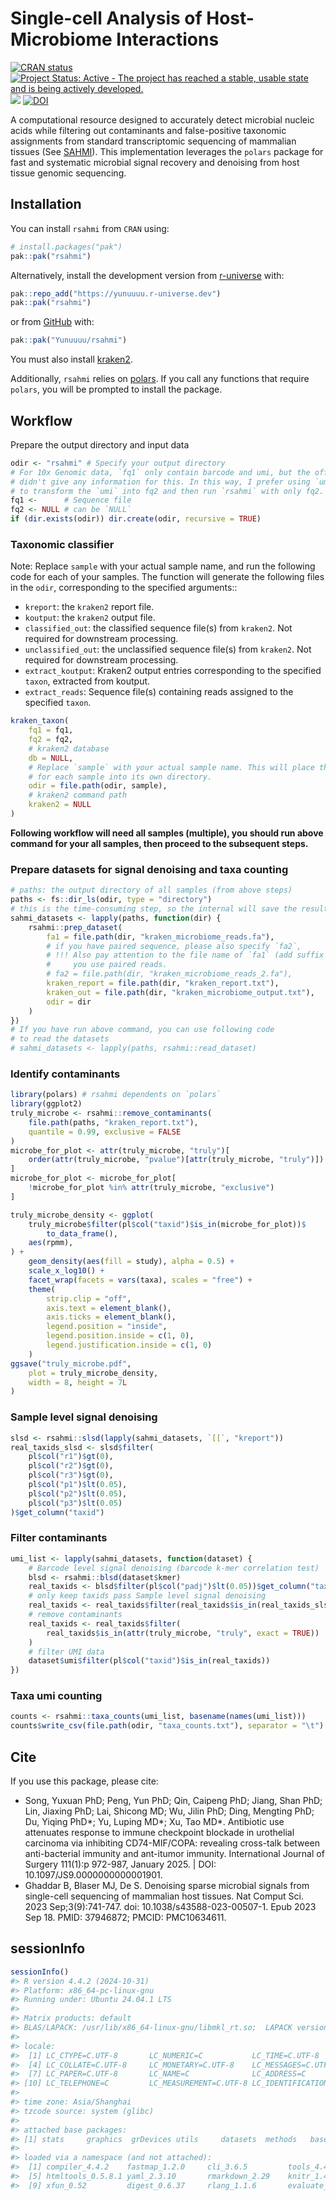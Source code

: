 Single-cell Analysis of Host-Microbiome Interactions
================

<!-- README.md is generated from README.Rmd. Please edit that file -->
<!-- badges: start -->

[![CRAN
status](https://www.r-pkg.org/badges/version/rsahmi)](https://CRAN.R-project.org/package=rsahmi)
[![Project Status: Active - The project has reached a stable, usable
state and is being actively
developed.](https://www.repostatus.org/badges/latest/active.svg)](https://www.repostatus.org/#active)
[![](https://cranlogs.r-pkg.org/badges/rsahmi)](https://cran.r-project.org/package=rsahmi)
[![DOI](https://zenodo.org/badge/605180683.svg)](https://doi.org/10.5281/zenodo.15076675)
<!-- badges: end -->

A computational resource designed to accurately detect microbial nucleic
acids while filtering out contaminants and false-positive taxonomic
assignments from standard transcriptomic sequencing of mammalian tissues
(See [SAHMI](https://github.com/sjdlabgroup/SAHMI)). This implementation
leverages the `polars` package for fast and systematic microbial signal
recovery and denoising from host tissue genomic sequencing.

## Installation

You can install `rsahmi` from `CRAN` using:

``` r
# install.packages("pak")
pak::pak("rsahmi")
```

Alternatively, install the development version from
[r-universe](https://yunuuuu.r-universe.dev/rsahmi) with:

``` r
pak::repo_add("https://yunuuuu.r-universe.dev")
pak::pak("rsahmi")
```

or from [GitHub](https://github.com/Yunuuuu/rsahmi) with:

``` r
pak::pak("Yunuuuu/rsahmi")
```

You must also install
[kraken2](https://github.com/DerrickWood/kraken2/wiki/Manual).

Additionally, `rsahmi` relies on
[polars](https://rpolars.github.io/index.html). If you call any
functions that require `polars`, you will be prompted to install the
package.

## Workflow

Prepare the output directory and input data

``` r
odir <- "rsahmi" # Specify your output directory
# For 10x Genomic data, `fq1` only contain barcode and umi, but the official
# didn't give any information for this. In this way, I prefer using `umi-tools`
# to transform the `umi` into fq2 and then run `rsahmi` with only fq2.
fq1 <-      # Sequence file
fq2 <- NULL # can be `NULL`
if (dir.exists(odir)) dir.create(odir, recursive = TRUE)
```

### Taxonomic classifier

Note: Replace `sample` with your actual sample name, and run the
following code for each of your samples. The function will generate the
following files in the `odir`, corresponding to the specified
arguments::

- `kreport`: the `kraken2` report file.
- `koutput`: the `kraken2` output file.
- `classified_out`: the classified sequence file(s) from `kraken2`. Not
  required for downstream processing.
- `unclassified_out`: the unclassified sequence file(s) from `kraken2`.
  Not required for downstream processing.
- `extract_koutput`: Kraken2 output entries corresponding to the
  specified `taxon`, extracted from koutput.
- `extract_reads`: Sequence file(s) containing reads assigned to the
  specified `taxon`.

``` r
kraken_taxon(
    fq1 = fq1,
    fq2 = fq2,
    # kraken2 database
    db = NULL,
    # Replace `sample` with your actual sample name. This will place the results
    # for each sample into its own directory.
    odir = file.path(odir, sample),
    # kraken2 command path
    kraken2 = NULL
)
```

**Following workflow will need all samples (multiple), you should run
above command for your all samples, then proceed to the subsequent
steps.**

### Prepare datasets for signal denoising and taxa counting

``` r
# paths: the output directory of all samples (from above steps)
paths <- fs::dir_ls(odir, type = "directory")
# this is the time-consuming step, so the internal will save the results in `odir`
sahmi_datasets <- lapply(paths, function(dir) {
    rsahmi::prep_dataset(
        fa1 = file.path(dir, "kraken_microbiome_reads.fa"),
        # if you have paired sequence, please also specify `fa2`,
        # !!! Also pay attention to the file name of `fa1` (add suffix `_1`) if
        #     you use paired reads.
        # fa2 = file.path(dir, "kraken_microbiome_reads_2.fa"),
        kraken_report = file.path(dir, "kraken_report.txt"),
        kraken_out = file.path(dir, "kraken_microbiome_output.txt"),
        odir = dir
    )
})
# If you have run above command, you can use following code
# to read the datasets
# sahmi_datasets <- lapply(paths, rsahmi::read_dataset)
```

### Identify contaminants

``` r
library(polars) # rsahmi dependents on `polars`
library(ggplot2)
truly_microbe <- rsahmi::remove_contaminants(
    file.path(paths, "kraken_report.txt"),
    quantile = 0.99, exclusive = FALSE
)
microbe_for_plot <- attr(truly_microbe, "truly")[
    order(attr(truly_microbe, "pvalue")[attr(truly_microbe, "truly")])
]
microbe_for_plot <- microbe_for_plot[
    !microbe_for_plot %in% attr(truly_microbe, "exclusive")
]

truly_microbe_density <- ggplot(
    truly_microbe$filter(pl$col("taxid")$is_in(microbe_for_plot))$
        to_data_frame(),
    aes(rpmm),
) +
    geom_density(aes(fill = study), alpha = 0.5) +
    scale_x_log10() +
    facet_wrap(facets = vars(taxa), scales = "free") +
    theme(
        strip.clip = "off",
        axis.text = element_blank(),
        axis.ticks = element_blank(),
        legend.position = "inside",
        legend.position.inside = c(1, 0),
        legend.justification.inside = c(1, 0)
    )
ggsave("truly_microbe.pdf",
    plot = truly_microbe_density,
    width = 8, height = 7L
)
```

### Sample level signal denoising

``` r
slsd <- rsahmi::slsd(lapply(sahmi_datasets, `[[`, "kreport"))
real_taxids_slsd <- slsd$filter(
    pl$col("r1")$gt(0),
    pl$col("r2")$gt(0),
    pl$col("r3")$gt(0),
    pl$col("p1")$lt(0.05),
    pl$col("p2")$lt(0.05),
    pl$col("p3")$lt(0.05)
)$get_column("taxid")
```

### Filter contaminants

``` r
umi_list <- lapply(sahmi_datasets, function(dataset) {
    # Barcode level signal denoising (barcode k-mer correlation test)
    blsd <- rsahmi::blsd(dataset$kmer)
    real_taxids <- blsd$filter(pl$col("padj")$lt(0.05))$get_column("taxid")
    # only keep taxids pass Sample level signal denoising
    real_taxids <- real_taxids$filter(real_taxids$is_in(real_taxids_slsd))
    # remove contaminants
    real_taxids <- real_taxids$filter(
        real_taxids$is_in(attr(truly_microbe, "truly", exact = TRUE))
    )
    # filter UMI data
    dataset$umi$filter(pl$col("taxid")$is_in(real_taxids))
})
```

### Taxa umi counting

``` r
counts <- rsahmi::taxa_counts(umi_list, basename(names(umi_list)))
counts$write_csv(file.path(odir, "taxa_counts.txt"), separator = "\t")
```

## Cite

If you use this package, please cite:

- Song, Yuxuan PhD; Peng, Yun PhD; Qin, Caipeng PhD; Jiang, Shan PhD;
  Lin, Jiaxing PhD; Lai, Shicong MD; Wu, Jilin PhD; Ding, Mengting PhD;
  Du, Yiqing PhD*; Yu, Luping MD*; Xu, Tao MD\*. Antibiotic use
  attenuates response to immune checkpoint blockade in urothelial
  carcinoma via inhibiting CD74-MIF/COPA: revealing cross-talk between
  anti-bacterial immunity and ant-itumor immunity. International Journal
  of Surgery 111(1):p 972-987, January 2025. \| DOI:
  10.1097/JS9.0000000000001901.
- Ghaddar B, Blaser MJ, De S. Denoising sparse microbial signals from
  single-cell sequencing of mammalian host tissues. Nat Comput Sci. 2023
  Sep;3(9):741-747. doi: 10.1038/s43588-023-00507-1. Epub 2023 Sep 18.
  PMID: 37946872; PMCID: PMC10634611.

## sessionInfo

``` r
sessionInfo()
#> R version 4.4.2 (2024-10-31)
#> Platform: x86_64-pc-linux-gnu
#> Running under: Ubuntu 24.04.1 LTS
#> 
#> Matrix products: default
#> BLAS/LAPACK: /usr/lib/x86_64-linux-gnu/libmkl_rt.so;  LAPACK version 3.8.0
#> 
#> locale:
#>  [1] LC_CTYPE=C.UTF-8       LC_NUMERIC=C           LC_TIME=C.UTF-8       
#>  [4] LC_COLLATE=C.UTF-8     LC_MONETARY=C.UTF-8    LC_MESSAGES=C.UTF-8   
#>  [7] LC_PAPER=C.UTF-8       LC_NAME=C              LC_ADDRESS=C          
#> [10] LC_TELEPHONE=C         LC_MEASUREMENT=C.UTF-8 LC_IDENTIFICATION=C   
#> 
#> time zone: Asia/Shanghai
#> tzcode source: system (glibc)
#> 
#> attached base packages:
#> [1] stats     graphics  grDevices utils     datasets  methods   base     
#> 
#> loaded via a namespace (and not attached):
#>  [1] compiler_4.4.2    fastmap_1.2.0     cli_3.6.5         tools_4.4.2      
#>  [5] htmltools_0.5.8.1 yaml_2.3.10       rmarkdown_2.29    knitr_1.49       
#>  [9] xfun_0.52         digest_0.6.37     rlang_1.1.6       evaluate_1.0.3
```
